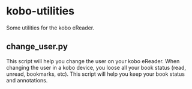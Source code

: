 # kobo-utilities
Some utilities for the kobo eReader.

## change_user.py
This script will help you change the user on your kobo eReader. When changing the user in a kobo device, you loose all your book status (read, unread, bookmarks, etc). This script will help you keep your book status and annotations.
